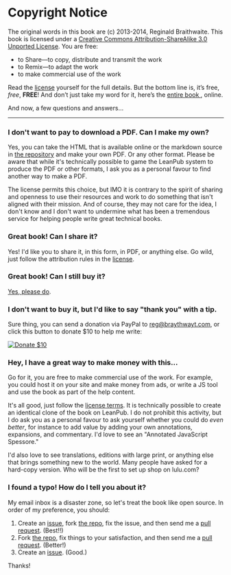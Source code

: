 # Copyright Notice

The original words in this book are (c) 2013-2014, Reginald Braithwaite. This book is licensed under a [Creative Commons Attribution-ShareAlike 3.0 Unported License][license]. You are free:

* to Share—to copy, distribute and transmit the work
* to Remix—to adapt the work
* to make commercial use of the work

Read the [license](http://creativecommons.org/licenses/by-sa/3.0/deed.en_US) yourself for the full details. But the bottom line is, it’s free, *free*, **FREE**! And don’t just take my word for it, here’s the [entire book ](https://leanpub.com/javascript-spessore/read), online.

And now, a few questions and answers...

---

### I don't want to pay to download a PDF. Can I make my own?

Yes, you can take the HTML that is available online or the markdown source in [the repository][repo] and make your own PDF. Or any other format. Please be aware that while it's technically possible to game the LeanPub system to produce the PDF or other formats, I ask you as a personal favour to find another way to make a PDF.

The license permits this choice, but IMO it is contrary to the spirit of sharing and openness to use their resources and work to do something that isn't aligned with their mission. And of course, they may not care for the idea, I don't know and I don't want to undermine what has been a tremendous service for helping people write great technical books.

### Great book! Can I share it?

Yes! I'd like you to share it, in this form, in PDF, or anything else. Go wild, just follow the attribution rules in the [license].

### Great book! Can I still buy it?

[Yes, please do](http://braythwayt.com/2013/10/04/the-freedom-to-pay-thirty-bucks.html "The Freedom to Pay Thirty Bucks").

### I don't want to buy it, but I'd like to say "thank you" with a tip.

Sure thing, you can send a donation via PayPal to reg@braythwayt.com, or click this button to donate $10 to help me write:

[![Donate $10](https://www.paypalobjects.com/en_US/i/btn/btn_donate_SM.gif)](https://www.paypal.com/cgi-bin/webscr?cmd=_s-xclick&hosted_button_id=PNL4TZ4S37R34)

### Hey, I have a great way to make money with this...

Go for it, you are free to make commercial use of the work. For example, you could host it on your site and make money from ads, or write a JS tool and use the book as part of the help content.

It's all good, just follow the [license terms][license]. It is technically possible to create an identical clone of the book on LeanPub. I do not prohibit this activity, but I do ask you as a personal favour to ask yourself whether you could do *even better*, for instance to add value by adding your own annotations, expansions, and commentary. I'd love to see an "Annotated JavaScript Spessore."

I'd also love to see translations, editions with large print, or anything else that brings something new to the world. Many people have asked for a hard-copy version. Who will be the first to set up shop on lulu.com?

### I found a typo! How do I tell you about it?

My email inbox is a disaster zone, so let's treat the book like open source. In order of my preference, you should:

1. Create an [issue], fork [the repo][repo], fix the issue, and then send me a [pull request][pull]. (Best!!)
2. Fork [the repo][repo], fix things to your satisfaction, and then send me a [pull request][pull]. (Better!)
3. Create an [issue]. (Good.)

Thanks!

[license]: http://creativecommons.org/licenses/by-sa/3.0/deed.en_US "Creative Commons Attribution-ShareAlike 3.0 Unported License"
[issue]: https://github.com/raganwald/javascript-spessore/issues
[pull]: https://github.com/raganwald/javascript-spessore/pulls
[repo]: https://github.com/raganwald/javascript-spessore/